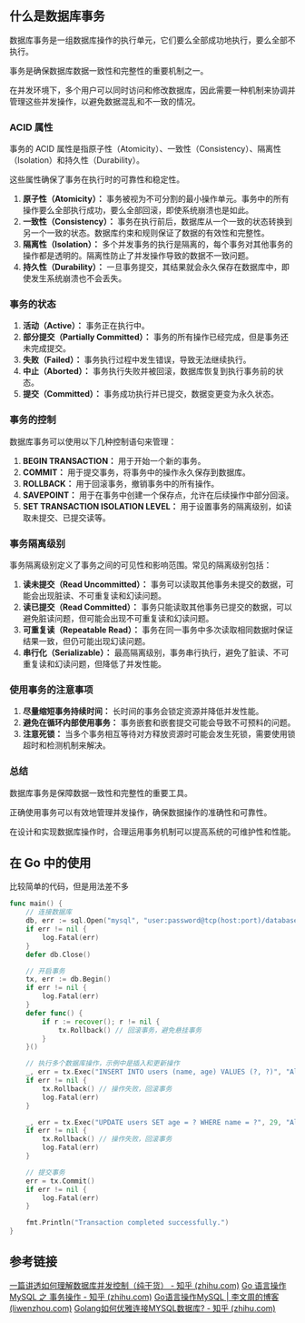 ## 什么是数据库事务
数据库事务是一组数据库操作的执行单元，它们要么全部成功地执行，要么全部不执行。

事务是确保数据库数据一致性和完整性的重要机制之一。

在并发环境下，多个用户可以同时访问和修改数据库，因此需要一种机制来协调并管理这些并发操作，以避免数据混乱和不一致的情况。

### ACID 属性
事务的 ACID 属性是指原子性（Atomicity）、一致性（Consistency）、隔离性（Isolation）和持久性（Durability）。

这些属性确保了事务在执行时的可靠性和稳定性。

1. **原子性（Atomicity）：** 事务被视为不可分割的最小操作单元。事务中的所有操作要么全部执行成功，要么全部回滚，即使系统崩溃也是如此。
2. **一致性（Consistency）：** 事务在执行前后，数据库从一个一致的状态转换到另一个一致的状态。数据库约束和规则保证了数据的有效性和完整性。
3. **隔离性（Isolation）：** 多个并发事务的执行是隔离的，每个事务对其他事务的操作都是透明的。隔离性防止了并发操作导致的数据不一致问题。
4. **持久性（Durability）：** 一旦事务提交，其结果就会永久保存在数据库中，即使发生系统崩溃也不会丢失。

### 事务的状态
1. **活动（Active）：** 事务正在执行中。
2. **部分提交（Partially Committed）：** 事务的所有操作已经完成，但是事务还未完成提交。
3. **失败（Failed）：** 事务执行过程中发生错误，导致无法继续执行。
4. **中止（Aborted）：** 事务执行失败并被回滚，数据库恢复到执行事务前的状态。
5. **提交（Committed）：** 事务成功执行并已提交，数据变更变为永久状态。

### 事务的控制
数据库事务可以使用以下几种控制语句来管理：

1. **BEGIN TRANSACTION：** 用于开始一个新的事务。
2. **COMMIT：** 用于提交事务，将事务中的操作永久保存到数据库。
3. **ROLLBACK：** 用于回滚事务，撤销事务中的所有操作。
4. **SAVEPOINT：** 用于在事务中创建一个保存点，允许在后续操作中部分回滚。
5. **SET TRANSACTION ISOLATION LEVEL：** 用于设置事务的隔离级别，如读取未提交、已提交读等。

### 事务隔离级别
事务隔离级别定义了事务之间的可见性和影响范围。常见的隔离级别包括：

1. **读未提交（Read Uncommitted）：** 事务可以读取其他事务未提交的数据，可能会出现脏读、不可重复读和幻读问题。
2. **读已提交（Read Committed）：** 事务只能读取其他事务已提交的数据，可以避免脏读问题，但可能会出现不可重复读和幻读问题。
3. **可重复读（Repeatable Read）：** 事务在同一事务中多次读取相同数据时保证结果一致，但仍可能出现幻读问题。
4. **串行化（Serializable）：** 最高隔离级别，事务串行执行，避免了脏读、不可重复读和幻读问题，但降低了并发性能。

### 使用事务的注意事项
1. **尽量缩短事务持续时间：** 长时间的事务会锁定资源并降低并发性能。
2. **避免在循环内部使用事务：** 事务嵌套和嵌套提交可能会导致不可预料的问题。
3. **注意死锁：** 当多个事务相互等待对方释放资源时可能会发生死锁，需要使用锁超时和检测机制来解决。

### 总结
数据库事务是保障数据一致性和完整性的重要工具。

正确使用事务可以有效地管理并发操作，确保数据操作的准确性和可靠性。

在设计和实现数据库操作时，合理运用事务机制可以提高系统的可维护性和性能。

## 在 Go 中的使用
比较简单的代码，但是用法差不多
```go
func main() {
	// 连接数据库
	db, err := sql.Open("mysql", "user:password@tcp(host:port)/database")
	if err != nil {
		log.Fatal(err)
	}
	defer db.Close()

	// 开启事务
	tx, err := db.Begin()
	if err != nil {
		log.Fatal(err)
	}
	defer func() {
		if r := recover(); r != nil {
			tx.Rollback() // 回滚事务，避免悬挂事务
		}
	}()

	// 执行多个数据库操作，示例中是插入和更新操作
	_, err = tx.Exec("INSERT INTO users (name, age) VALUES (?, ?)", "Alice", 28)
	if err != nil {
		tx.Rollback() // 操作失败，回滚事务
		log.Fatal(err)
	}

	_, err = tx.Exec("UPDATE users SET age = ? WHERE name = ?", 29, "Alice")
	if err != nil {
		tx.Rollback() // 操作失败，回滚事务
		log.Fatal(err)
	}

	// 提交事务
	err = tx.Commit()
	if err != nil {
		log.Fatal(err)
	}

	fmt.Println("Transaction completed successfully.")
}

```
## 参考链接
[一篇讲透如何理解数据库并发控制（纯干货） - 知乎 (zhihu.com)](https://zhuanlan.zhihu.com/p/133823461)
[Go 语言操作 MySQL 之 事务操作 - 知乎 (zhihu.com)](https://zhuanlan.zhihu.com/p/153394330)
[Go语言操作MySQL | 李文周的博客 (liwenzhou.com)](https://www.liwenzhou.com/posts/Go/mysql/)
[Golang如何优雅连接MYSQL数据库? - 知乎 (zhihu.com)](https://zhuanlan.zhihu.com/p/305152125)